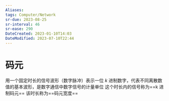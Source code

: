 ```yaml
---
Aliases: 
tags: Computer/Network 
sr-due: 2023-08-25
sr-interval: 46
sr-ease: 290
DateCreated: 2023-01-10T14:03
DateModified: 2023-07-10T22:44
---
```

# 码元

用一个固定时长的信号波形（数字脉冲）表示一位 $k$ 进制数字，代表不同离散数值的基本波形，是数字通信中数字信号的计量单位
这个时长内的信号称为==k 进制码元==
该时长称为==码元宽度==
<!--SR:!2023-08-07,29,270!2023-07-25,21,230-->
